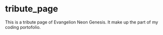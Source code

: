 # tribute_page

This is a tribute page of Evangelion Neon Genesis.
It make up the part of my coding portofolio.
